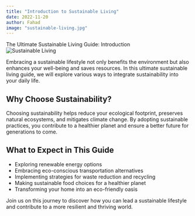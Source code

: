 ```yaml
---
title: "Introduction to Sustainable Living"
date: 2022-11-20
author: Fahad
image: "sustainable-living.jpg"
---
```


<div class="items-center ml-9">
  <div class="text-center text-4xl font-bold text-green-600">The Ultimate Sustainable Living Guide: Introduction</div>

  <div class="mx-auto max-w-3xl">
    <img src="/sustainable-living.jpg" alt="Sustainable Living" class="mt-8 mb-12 rounded-lg shadow-lg">
  </div>

  <p class="text-lg text-gray-800 leading-relaxed">
    Embracing a sustainable lifestyle not only benefits the environment but also enhances your well-being and saves resources. In this ultimate sustainable living guide, we will explore various ways to integrate sustainability into your daily life.
  </p>

  ## <div class="text-2xl font-semibold text-green-600">Why Choose Sustainability?</div>

  <p class="text-lg text-gray-800 leading-relaxed">
    Choosing sustainability helps reduce your ecological footprint, preserves natural ecosystems, and mitigates climate change. By adopting sustainable practices, you contribute to a healthier planet and ensure a better future for generations to come.
  </p>

  ## <div class="text-2xl font-semibold text-green-600">What to Expect in This Guide</div>

  <ul class="list-disc list-inside text-lg text-gray-800 leading-relaxed">
    <li>Exploring renewable energy options</li>
    <li>Embracing eco-conscious transportation alternatives</li>
    <li>Implementing strategies for waste reduction and recycling</li>
    <li>Making sustainable food choices for a healthier planet</li>
    <li>Transforming your home into an eco-friendly oasis</li>
  </ul>

  <p class="text-lg text-gray-800 leading-relaxed mt-8">
    Join us on this journey to discover how you can lead a sustainable lifestyle and contribute to a more resilient and thriving world.
  </p>
</div>
